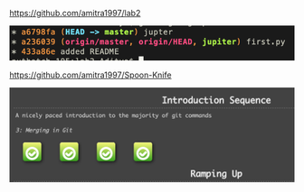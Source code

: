 https://github.com/amitra1997/lab2

![git log](https://github.com/amitra1997/CSCI-49XX-OpenSource/blob/master/Images/Screen%20Shot%202019-01-22%20at%201.10.50%20AM.png)

https://github.com/amitra1997/Spoon-Knife

![Learn Git Branching](https://github.com/amitra1997/CSCI-49XX-OpenSource/blob/master/Images/Screen%20Shot%202019-01-22%20at%201.35.11%20AM.png)